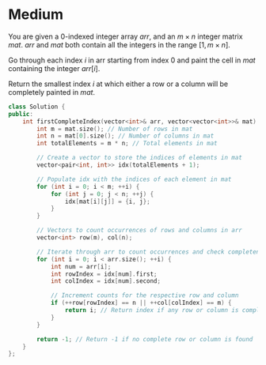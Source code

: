 # Medium

You are given a 0-indexed integer array $arr$, and an $m \times n$ integer matrix $mat$. $arr$ and $mat$ both contain all the integers in the range $[1, m \times n]$.

Go through each index $i$ in arr starting from index $0$ and paint the cell in $mat$ containing the integer $arr[i]$.

Return the smallest index $i$ at which either a row or a column will be completely painted in $mat$.

```cpp
class Solution {
public:
    int firstCompleteIndex(vector<int>& arr, vector<vector<int>>& mat) {
        int m = mat.size(); // Number of rows in mat
        int n = mat[0].size(); // Number of columns in mat
        int totalElements = m * n; // Total elements in mat

        // Create a vector to store the indices of elements in mat
        vector<pair<int, int>> idx(totalElements + 1);

        // Populate idx with the indices of each element in mat
        for (int i = 0; i < m; ++i) {
            for (int j = 0; j < n; ++j) {
                idx[mat[i][j]] = {i, j};
            }
        }

        // Vectors to count occurrences of rows and columns in arr
        vector<int> row(m), col(n);

        // Iterate through arr to count occurrences and check completeness
        for (int i = 0; i < arr.size(); ++i) {
            int num = arr[i];
            int rowIndex = idx[num].first;
            int colIndex = idx[num].second;

            // Increment counts for the respective row and column
            if (++row[rowIndex] == n || ++col[colIndex] == m) {
                return i; // Return index if any row or column is complete
            }
        }

        return -1; // Return -1 if no complete row or column is found
    }
};
```
